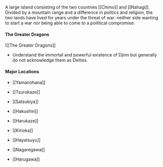 A large island consisting of the two countries [[Chimo]] and [[Nahagi]]. Divided by a mountain range and a difference in politics and religion, the two lands have lived for years under the threat of war: neither side wanting to start a war nor being able to come to a pollitical compromise. 
#### The Greater Dragons
![[The Greater Dragons]]


- Understand the immortal and powerful existence of Djinn but generally do not acknowledge them as Deities.

#### Major Locations
- [[Yamanohana]]
- [[Tsurukaze]]
- [[Satsukiya]]
- [[Hakushin]]
- [[Harukaze]]
- [[Kirioka]]
- [[Hayatsuyu]]
- [[Nagaregawa]]

- [[Harugawa]]